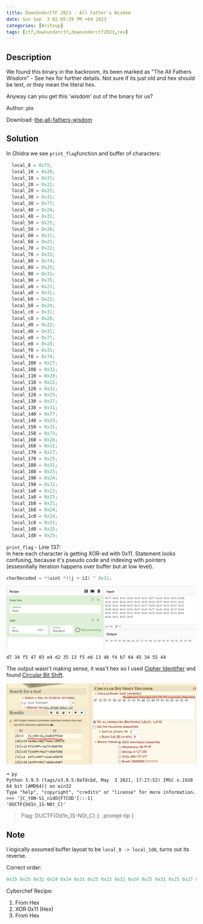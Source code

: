 ```yaml
---
title: DownUnderCTF 2023 - All Father's Wisdom
date: Sun Sep  3 02:05:29 PM +04 2023
categories: [Writeup]
tags: [ctf,downunderctf,downunderctf2023,rev]
---
```


## Description

We found this binary in the backroom, its been marked as "The All Fathers Wisdom" - See hex for further details. Not sure if its just old and hex should be text, or they mean the literal hex.

Anyway can you get this 'wisdom' out of the binary for us?

Author: pix

Download: [the-all-fathers-wisdom](https://play.duc.tf/files/e77f79222d27103c0b510e2922ce8a27/the-all-fathers-wisdom?token=eyJ1c2VyX2lkIjoyNDI4LCJ0ZWFtX2lkIjoxMjc1LCJmaWxlX2lkIjo5OH0.ZPRXvQ.a1-qVwKr9D6M4j6KLj9Oz0zOB2M)

## Solution 

In Ghidra we see `print_flag`function and buffer of characters: 

```c
  local_8 = 0x75;
  local_10 = 0x26;
  local_18 = 0x31;
  local_20 = 0x22;
  local_28 = 0x25;
  local_30 = 0x31;
  local_38 = 0x77;
  local_40 = 0x24;
  local_48 = 0x31;
  local_50 = 0x25;
  local_58 = 0x26;
  local_60 = 0x31;
  local_68 = 0x21;
  local_70 = 0x22;
  local_78 = 0x31;
  local_80 = 0x74;
  local_88 = 0x25;
  local_90 = 0x31;
  local_98 = 0x75;
  local_a0 = 0x23;
  local_a8 = 0x31;
  local_b0 = 0x22;
  local_b8 = 0x24;
  local_c0 = 0x31;
  local_c8 = 0x20;
  local_d0 = 0x22;
  local_d8 = 0x31;
  local_e0 = 0x77;
  local_e8 = 0x24;
  local_f0 = 0x31;
  local_f8 = 0x74;
  local_100 = 0x27;
  local_108 = 0x31;
  local_110 = 0x20;
  local_118 = 0x22;
  local_120 = 0x31;
  local_128 = 0x25;
  local_130 = 0x27;
  local_138 = 0x31;
  local_140 = 0x77;
  local_148 = 0x25;
  local_150 = 0x31;
  local_158 = 0x73;
  local_160 = 0x26;
  local_168 = 0x31;
  local_170 = 0x27;
  local_178 = 0x25;
  local_180 = 0x31;
  local_188 = 0x25;
  local_190 = 0x24;
  local_198 = 0x31;
  local_1a0 = 0x22;
  local_1a8 = 0x25;
  local_1b0 = 0x31;
  local_1b8 = 0x24;
  local_1c0 = 0x24;
  local_1c8 = 0x31;
  local_1d0 = 0x25;
  local_1d8 = 0x25;
```

`print_flag` - Line 137:<br>
In here each character is getting XOR-ed with 0x11. Statement looks confusing, because it's pseudo code and indexing with pointers (essesnitally iteration happens over buffer but at low level).

```c
charDecoded = *(uint *)(j + i2) ^ 0x11;
```

![all-father-wisdom-1](/assets/images/ductf/2023/all-father-wisdom-1.png)

```
d7 34 f5 47 03 e4 d2 35 13 f5 e6 13 46 f4 b7 64 45 34 55 44
```

The output wasn't making sense, it was't hex so I used [Cipher Identifier](https://www.dcode.fr/cipher-identifier) and found [Circular Bit Shift](https://www.dcode.fr/circular-bit-shift).

![all-father-wisdom-2](/assets/images/ductf/2023/all-father-wisdom-2.png)

```
➜ py
Python 3.9.5 (tags/v3.9.5:0a7dcbd, May  3 2021, 17:27:52) [MSC v.1928 64 bit (AMD64)] on win32
Type "help", "copyright", "credits" or "license" for more information.
>>> '}C_t0N-S1_n1dO{FTCUD'[::-1]
'DUCTF{Od1n_1S-N0t_C}'
```

> Flag: DUCTF{Od1n_1S-N0t_C}
{: .prompt-tip }

## Note

I logically assumed buffer layoat to be `local_8 -> local_1d8`, turns out its reverse.

Correct order:  

```h
0x25 0x25 0x31 0x24 0x24 0x31 0x25 0x22 0x31 0x24 0x25 0x31 0x25 0x27 0x31 0x26 0x73 0x31 0x25 0x77 0x31 0x27 0x25 0x31 0x22 0x20 0x31 0x27 0x74 0x31 0x24 0x77 0x31 0x22 0x20 0x31 0x24 0x22 0x31 0x23 0x75 0x31 0x25 0x74 0x31 0x22 0x21 0x31 0x26 0x25 0x31 0x24 0x77 0x31 0x25 0x22 0x31 0x26 0x75
```

Cyberchef Recipe:<br>
1. From Hex
2. XOR 0x11 (Hex)
3. From Hex